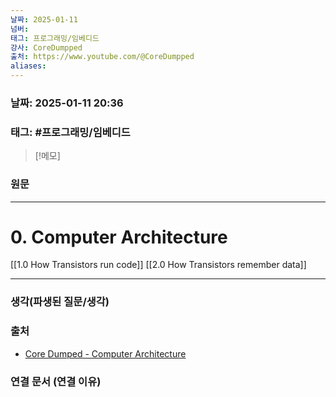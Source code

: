 ```yaml
---
날짜: 2025-01-11
넘버: 
태그: 프로그래밍/임베디드
강사: CoreDumpped
출처: https://www.youtube.com/@CoreDumpped
aliases:
---
```

### 날짜:  2025-01-11 20:36

### 태그: #프로그래밍/임베디드 
>[!메모]
>

### 원문
---
# 0. Computer Architecture
[[1.0 How Transistors run code]]
[[2.0 How Transistors remember data]]


---
### 생각(파생된 질문/생각)

### 출처
- [Core Dumped - Computer Architecture](https://www.youtube.com/@CoreDumpped)
### 연결 문서 (연결 이유)
